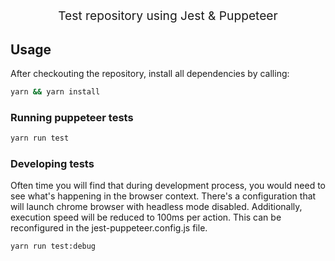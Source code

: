 <p align="center" style="font-size: 1.2rem;">Test repository using Jest & Puppeteer</p>

## Usage

After checkouting the repository, install all dependencies by calling:

```bash
yarn && yarn install
```

### Running puppeteer tests

```sh
yarn run test
```

### Developing tests

Often time you will find that during development process, you would need to see what's happening in the browser context. There's a configuration that will launch chrome browser with headless mode disabled. Additionally, execution speed will be reduced to 100ms per action. This can be reconfigured in the jest-puppeteer.config.js file.

```sh
yarn run test:debug
```